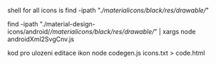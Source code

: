 shell for all icons is 
find -ipath ".*/materialicons/black/res/drawable/*"

find -ipath "./material-design-icons/android/*/materialicons/black/res/drawable/*" | xargs node androidXml2SvgCnv.js


kod pro ulozeni editace ikon
node codegen.js icons.txt > code.html
